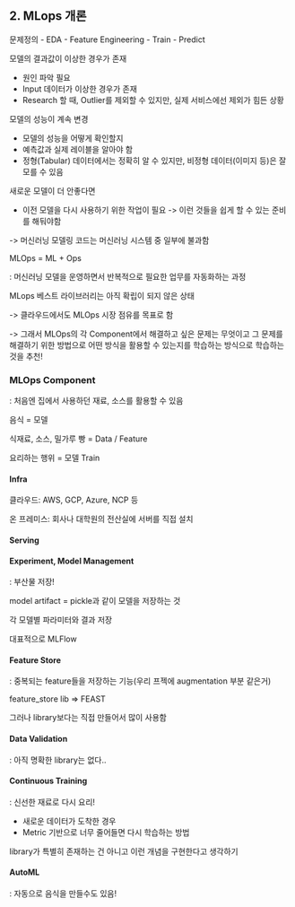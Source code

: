 ## 2. MLops 개론

문제정의 - EDA - Feature Engineering - Train - Predict



모델의 결과값이 이상한 경우가 존재

- 원인 파악 필요
- Input 데이터가 이상한 경우가 존재
- Research 할 때, Outlier를 제외할 수 있지만, 실제 서비스에선 제외가 힘든 상황 



모델의 성능이 계속 변경

- 모델의 성능을 어떻게 확인할지
- 예측값과 실제 레이블을 알아야 함
- 정형(Tabular) 데이터에서는 정확히 알  수 있지만, 비정형 데이터(이미지 등)은 잘 모를 수 있음



새로운 모델이 더 안좋다면

- 이전 모델을 다시 사용하기 위한 작업이 필요 -> 이런 것들을 쉽게 할 수 있는 준비를 해둬야함



-> 머신러닝 모델링 코드는 머신러닝 시스템 중 일부에 불과함



MLOps = ML + Ops

: 머신러닝 모델을 운영하면서 반복적으로 필요한 업무를 자동화하는 과정



MLops 베스트 라이브러리는 아직 확립이 되지 않은 상태

-> 클라우드에서도 MLOps 시장 점유를 목표로 함



-> 그래서 MLOps의 각 Component에서 해결하고 싶은 문제는 무엇이고 그 문제를 해결하기 위한 방법으로 어떤 방식을 활용할 수 있는지를 학습하는 방식으로 학습하는 것을 추천!



### MLOps Component

: 처음엔 집에서 사용하던 재료, 소스를 활용할 수 있음

음식 = 모델

식재료, 소스, 밀가루 빵 = Data / Feature

요리하는 행위 = 모델 Train



#### Infra

클라우드: AWS, GCP, Azure, NCP 등

온 프레미스: 회사나 대학원의 전산실에 서버를 직접 설치



#### Serving



#### Experiment, Model Management

: 부산물 저장!

model artifact = pickle과 같이 모델을 저장하는 것

각 모델별 파라미터와 결과 저장 

대표적으로  MLFlow



#### Feature Store

: 중복되는 feature들을 저장하는 기능(우리 프젝에 augmentation 부분 같은거)

feature_store lib => FEAST

그러나 library보다는 직접 만들어서 많이 사용함



#### Data Validation

: 아직 명확한 library는 없다..



#### Continuous Training

: 신선한 재료로 다시 요리!

- 새로운 데이터가 도착한 경우
- Metric 기반으로 너무 줄어들면 다시 학습하는 방법

library가 특별히 존재하는 건 아니고 이런 개념을 구현한다고 생각하기 



#### AutoML

: 자동으로 음식을 만들수도 있음!

